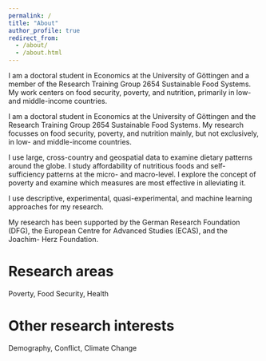 ```yaml
---
permalink: /
title: "About"
author_profile: true
redirect_from: 
  - /about/
  - /about.html
---
```


I am a doctoral student in Economics at the University of Göttingen and a member of the Research Training Group 2654 Sustainable Food Systems. My work centers on food security, poverty, and nutrition, primarily in low- and middle-income countries.

I am a doctoral student in Economics at the University of Göttingen and the Research Training Group 2654 Sustainable Food Systems. My research focusses on food security, poverty, and nutrition mainly, but not exclusively, in low- and middle-income countries.

I use large, cross-country and geospatial data to examine dietary patterns around the globe. I study affordability of nutritious foods and self-sufficiency patterns at the micro- and macro-level. I explore the concept of poverty and examine which measures are most effective in alleviating it.

I use descriptive, experimental, quasi-experimental, and machine learning approaches for my research.

My research has been supported by the German Research Foundation (DFG), the European Centre for Advanced Studies (ECAS), and the Joachim- Herz Foundation.


# Research areas
Poverty, Food Security, Health

# Other research interests
Demography, Conflict, Climate Change

